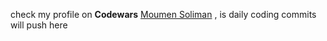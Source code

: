 check my profile on <b>Codewars</b> 
<a href="file https://www.codewars.com/users/moumen-soliman">Moumen Soliman</a> 
, is daily coding commits will push here
